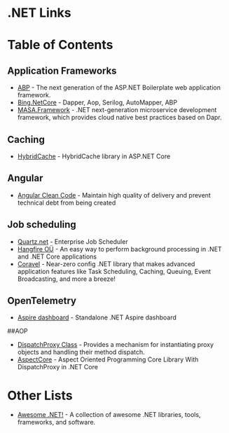 # .NET Links

# Table of Contents

## Application Frameworks
  * [ABP](https://github.com/abpframework/abp) - The next generation of the ASP.NET Boilerplate web application framework.
  * [Bing.NetCore](https://github.com/bing-framework/Bing.NetCore) - Dapper, Aop, Serilog, AutoMapper, ABP
  * [MASA.Framework](https://github.com/masastack/MASA.Framework) - .NET next-generation microservice development framework, which provides cloud native best practices based on Dapr.
## Caching
  * [HybridCache](https://learn.microsoft.com/en-us/aspnet/core/performance/caching/hybrid) - HybridCache library in ASP.NET Core

## Angular
  * [Angular Clean Code](https://github.com/lubkoKuzenko/angular-clean-code) - Maintain high quality of delivery and prevent technical debt from being created

## Job scheduling
 * [Quartz.net](https://github.com/quartznet/quartznet) - Enterprise Job Scheduler
 * [Hangfire OÜ](https://github.com/HangfireIO) - An easy way to perform background processing in .NET and .NET Core applications
 * [Coravel](https://github.com/jamesmh/coravel) - Near-zero config .NET library that makes advanced application features like Task Scheduling, Caching, Queuing, Event Broadcasting, and more a breeze!

## OpenTelemetry
  * [Aspire dashboard](https://learn.microsoft.com/en-us/dotnet/aspire/fundamentals/dashboard/standalone) - Standalone .NET Aspire dashboard

##AOP
 * [DispatchProxy Class](https://learn.microsoft.com/en-us/dotnet/api/system.reflection.dispatchproxy) - Provides a mechanism for instantiating proxy objects and handling their method dispatch.
 * [AspectCore](https://github.com/yoldascevik/AspectCore/) - Aspect Oriented Programming Core Library With DispatchProxy in .NET Core


 
# Other Lists
  * [Awesome .NET!](https://github.com/quozd/awesome-dotnet/blob/master/README.md) - A collection of awesome .NET libraries, tools, frameworks, and software.
